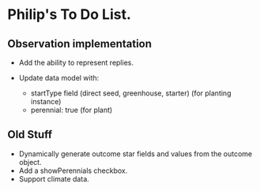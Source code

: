 # Philip's To Do List.

## Observation implementation

* Add the ability to represent replies.

* Update data model with:
  * startType field (direct seed, greenhouse, starter) (for planting instance)
  * perennial: true (for plant)

## Old Stuff

* Dynamically generate outcome star fields and values from the outcome object.
* Add a showPerennials checkbox.
* Support climate data.
